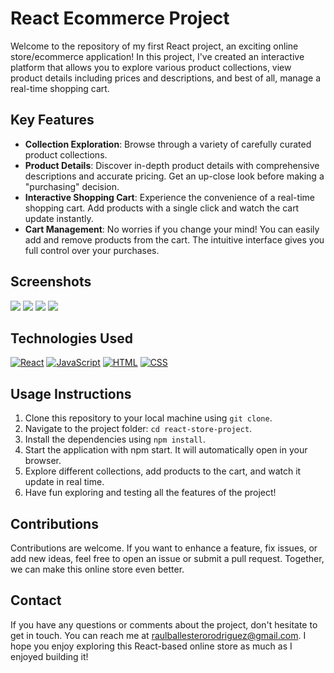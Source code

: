 # React Ecommerce Project

Welcome to the repository of my first React project, an exciting online store/ecommerce application! In this project, I've created an interactive platform that allows you to explore various product collections, view product details including prices and descriptions, and best of all, manage a real-time shopping cart.

## Key Features

- **Collection Exploration**: Browse through a variety of carefully curated product collections.
- **Product Details**: Discover in-depth product details with comprehensive descriptions and accurate pricing. Get an up-close look before making a "purchasing" decision.
- **Interactive Shopping Cart**: Experience the convenience of a real-time shopping cart. Add products with a single click and watch the cart update instantly.
- **Cart Management**: No worries if you change your mind! You can easily add and remove products from the cart. The intuitive interface gives you full control over your purchases.

## Screenshots

![](https://cdn.discordapp.com/attachments/1151495726656929823/1153968039696552006/image.png)
![](https://cdn.discordapp.com/attachments/1151495726656929823/1153968214062149722/image.png)
![](https://cdn.discordapp.com/attachments/1151495726656929823/1153968151420227615/image.png)
![](https://cdn.discordapp.com/attachments/1151495726656929823/1153967921924685944/image.png)



## Technologies Used
[![React](https://img.shields.io/badge/React-00d8ff?style=for-the-badge&logo=react&logoColor=white&labelColor=101010)]()
[![JavaScript](https://img.shields.io/badge/JavaScript-F7DF1E?style=for-the-badge&logo=javascript&logoColor=white&labelColor=101010)]()
[![HTML](https://img.shields.io/badge/HTML-dd4b25?style=for-the-badge&logo=html&logoColor=white&labelColor=101010)]()
[![CSS](https://img.shields.io/badge/Css-31a4d5?style=for-the-badge&logo=css&logoColor=white&labelColor=101010)]()

## Usage Instructions
1. Clone this repository to your local machine using `git clone`.
2. Navigate to the project folder: `cd react-store-project`.
3. Install the dependencies using `npm install`.
4. Start the application with npm start. It will automatically open in your browser.
5. Explore different collections, add products to the cart, and watch it update in real time.
6. Have fun exploring and testing all the features of the project!

## Contributions

Contributions are welcome. If you want to enhance a feature, fix issues, or add new ideas, feel free to open an issue or submit a pull request. Together, we can make this online store even better.

## Contact

If you have any questions or comments about the project, don't hesitate to get in touch. You can reach me at raulballesterorodriguez@gmail.com.
I hope you enjoy exploring this React-based online store as much as I enjoyed building it!
